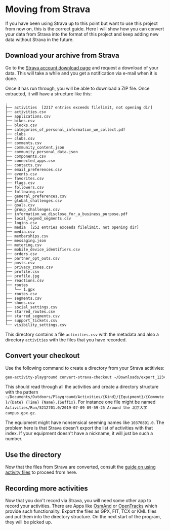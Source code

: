 # Moving from Strava

If you have been using Strava up to this point but want to use this project from now on, this is the correct guide. Here I will show how you can convert your data from Strava into the format of this project and keep adding new data without Strava in the future.

## Download your archive from Strava

Go to the [Strava account download page](https://www.strava.com/athlete/delete_your_account) and request a download of your data. This will take a while and you get a notification via e-mail when it is done.

Once it has run through, you will be able to download a ZIP file. Once extracted, it will have a structure like this:

```
.
├── activities  [2217 entries exceeds filelimit, not opening dir]
├── activities.csv
├── applications.csv
├── bikes.csv
├── blocks.csv
├── categories_of_personal_information_we_collect.pdf
├── clubs
├── clubs.csv
├── comments.csv
├── community_content.json
├── community_personal_data.json
├── components.csv
├── connected_apps.csv
├── contacts.csv
├── email_preferences.csv
├── events.csv
├── favorites.csv
├── flags.csv
├── followers.csv
├── following.csv
├── general_preferences.csv
├── global_challenges.csv
├── goals.csv
├── group_challenges.csv
├── information_we_disclose_for_a_business_purpose.pdf
├── local_legend_segments.csv
├── logins.csv
├── media  [252 entries exceeds filelimit, not opening dir]
├── media.csv
├── memberships.csv
├── messaging.json
├── metering.csv
├── mobile_device_identifiers.csv
├── orders.csv
├── partner_opt_outs.csv
├── posts.csv
├── privacy_zones.csv
├── profile.csv
├── profile.jpg
├── reactions.csv
├── routes
│   └── 1.gpx
├── routes.csv
├── segments.csv
├── shoes.csv
├── social_settings.csv
├── starred_routes.csv
├── starred_segments.csv
├── support_tickets.csv
└── visibility_settings.csv
```

This directory contains a file `activities.csv` with the metadata and also a directory `activities` with the files that you have recorded.

## Convert your checkout

Use the following command to create a directory from your Strava actitivies:

```bash
geo-activity-playground convert-strava-checkout ~/Downloads/export_123456/ ~/Documents/Outdoors/Playground
```

This should read through all the activities and create a directory structure with the pattern `~/Documents/Outdoors/Playground/Activities/{Kind}/{Equipment}/{Commute}/{Date} {Time} {Name}.{Suffix}`. For instance one file might be named `Activities/Run/5212701.0/2019-07-09 09-59-25 Around the 北京大学 campus.gpx.gz`.

The equipment might have nonsensical seeming names like `10370891.0`. The problem here is that Strava doesn't export the list of activities with that index. If your equipment doesn't have a nickname, it will just be such a number.

## Use the directory

Now that the files from Strava are converted, consult the [guide on using activity files](using-activity-files.md) to proceed from here.

## Recording more activities

Now that you don't record via Strava, you will need some other app to record your activities. There are Apps like [OsmAnd](https://osmand.net/) or [OpenTracks](https://opentracksapp.com/) which provide such functionality. Export the files as GPX, FIT, TCX or KML files and put them into the directory structure. On the next start of the program, they will be picked up.
